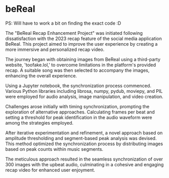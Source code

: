 # beReal

PS: Will have to work a bit on finding the exact code :D

 
The "BeReal Recap Enhancement Project" was initiated following dissatisfaction with the 2023 recap feature of the social media application BeReal. This project aimed to improve the user experience by creating a more immersive and personalized recap video.

The journey began with obtaining images from BeReal using a third-party website, 'toofake.lol,' to overcome limitations in the platform's provided recap. A suitable song was then selected to accompany the images, enhancing the overall experience.

Using a Jupyter notebook, the synchronization process commenced. Various Python libraries including librosa, numpy, pydub, moviepy, and PIL were employed for audio analysis, image manipulation, and video creation.

Challenges arose initially with timing synchronization, prompting the exploration of alternative approaches. Calculating frames per beat and setting a threshold for peak identification in the audio waveform were among the strategies employed.

After iterative experimentation and refinement, a novel approach based on amplitude thresholding and segment-based peak analysis was devised. This method optimized the synchronization process by distributing images based on peak counts within music segments.

The meticulous approach resulted in the seamless synchronization of over 300 images with the upbeat audio, culminating in a cohesive and engaging recap video for enhanced user enjoyment.
